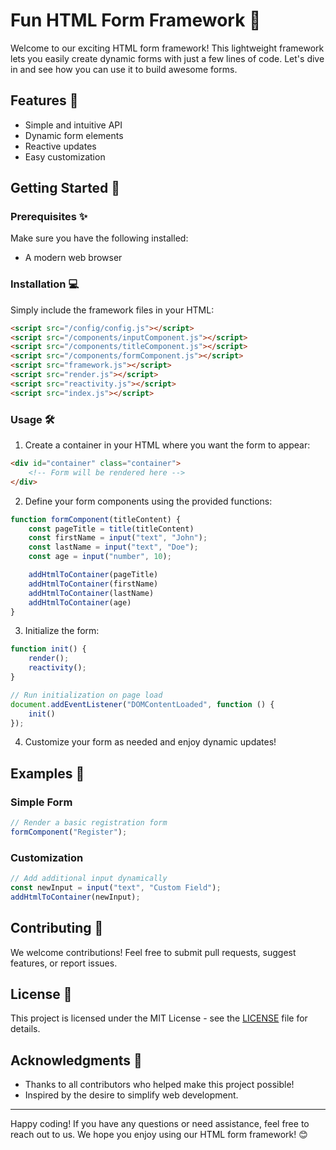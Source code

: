 # Fun HTML Form Framework 🚀

Welcome to our exciting HTML form framework! This lightweight framework lets you easily create dynamic forms with just a few lines of code. Let's dive in and see how you can use it to build awesome forms.

## Features 🌟

- Simple and intuitive API
- Dynamic form elements
- Reactive updates
- Easy customization

## Getting Started 🚀

### Prerequisites ✨

Make sure you have the following installed:

- A modern web browser

### Installation 💻

Simply include the framework files in your HTML:

```html
<script src="/config/config.js"></script>
<script src="/components/inputComponent.js"></script>
<script src="/components/titleComponent.js"></script>
<script src="/components/formComponent.js"></script>
<script src="framework.js"></script>
<script src="render.js"></script>
<script src="reactivity.js"></script>
<script src="index.js"></script>
```

### Usage 🛠️

1. Create a container in your HTML where you want the form to appear:

```html
<div id="container" class="container">
    <!-- Form will be rendered here -->
</div>
```

2. Define your form components using the provided functions:

```javascript
function formComponent(titleContent) {
    const pageTitle = title(titleContent)
    const firstName = input("text", "John");
    const lastName = input("text", "Doe");
    const age = input("number", 10);

    addHtmlToContainer(pageTitle)
    addHtmlToContainer(firstName)
    addHtmlToContainer(lastName)
    addHtmlToContainer(age)
}
```

3. Initialize the form:

```javascript
function init() {
    render();
    reactivity();
}

// Run initialization on page load
document.addEventListener("DOMContentLoaded", function () {
    init()
});
```

4. Customize your form as needed and enjoy dynamic updates!

## Examples 🌈

### Simple Form

```javascript
// Render a basic registration form
formComponent("Register");
```

### Customization

```javascript
// Add additional input dynamically
const newInput = input("text", "Custom Field");
addHtmlToContainer(newInput);
```

## Contributing 🤝

We welcome contributions! Feel free to submit pull requests, suggest features, or report issues.

## License 📄

This project is licensed under the MIT License - see the [LICENSE](LICENSE) file for details.

## Acknowledgments 🙏

- Thanks to all contributors who helped make this project possible!
- Inspired by the desire to simplify web development.

---

Happy coding! If you have any questions or need assistance, feel free to reach out to us. We hope you enjoy using our HTML form framework! 😊
